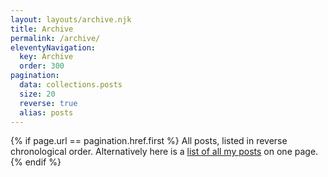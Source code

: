 ```yaml
---
layout: layouts/archive.njk
title: Archive
permalink: /archive/
eleventyNavigation:
  key: Archive
  order: 300
pagination:
  data: collections.posts 
  size: 20
  reverse: true
  alias: posts
---
```


{% if page.url == pagination.href.first %}
All posts, listed in reverse chronological order. Alternatively here is a <a href="/archive/all-posts/">list of all my posts</a> on one page. 
{% endif %}
